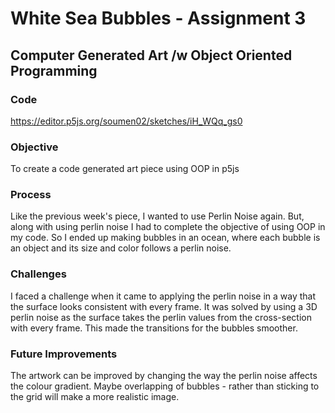 # White Sea Bubbles - Assignment 3
## Computer Generated Art /w Object Oriented Programming

### Code
https://editor.p5js.org/soumen02/sketches/iH_WQq_gs0

### Objective 

To create a code generated art piece using OOP in p5js

### Process 

Like the previous week's piece, I wanted to use Perlin Noise again. But, along with using perlin noise I had to complete the objective of using OOP in my code. So I ended up making bubbles in an ocean, where each bubble is an object and its size and color follows a perlin noise. 

### Challenges
I faced a challenge when it came to applying the perlin noise in a way that the surface looks consistent with every frame. It was solved by using a 3D perlin noise as the surface takes the perlin values from the cross-section with every frame. This made the transitions for the bubbles smoother. 

### Future Improvements

The artwork can be improved by changing the way the perlin noise affects the colour gradient. Maybe overlapping of bubbles - rather than sticking to the grid will make a more realistic image. 

